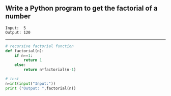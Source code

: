 ## Write a Python program to get the factorial of a number

```
Input:  5
Output: 120
```

---

```python
# recursive factorial function
def factorial(n):
    if n==1:
        return 1
    else:
        return n*factorial(n-1)

# test
n=int(input("Input:"))
print ("Output: ",factorial(n))
```